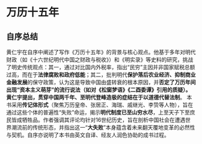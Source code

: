 # 万历十五年

## 自序总结

黄仁宇在自序中阐述了写作《万历十五年》的背景与核心观点。他基于多年对明代财政（如《十六世纪明代中国之财政与税收》）和《明实录》等史料的研究，挑战了明史传统观点：其一，通过对比国内外税率，指出“民穷”主因并非国家赋税总额过高，而在于**法律腐败和政府低能**；其二，批判明代**保护落后农业经济、抑制商业金融发展**的保守政策，认为这是导致中国由盛转衰的根本原因，并**否定了万历年间出现“资本主义萌芽”**的流行说法（如对《松窗梦语》《二酉委谭》引用的质疑）。黄仁宇提出，贯穿中国两千年、至明代登峰造极的症结在于**以道德代替法制**。
本书采用**传记体形式**（聚焦万历皇帝、张居正、海瑞、戚继光、李贽等人物），旨在通过这些个体的普遍性“失败”命运，揭示**明代制度已至山穷水尽**，上至天子下至庶民皆成牺牲品。作者强调其评论均针对16世纪历史，旨在剖析中国社会在遭遇世界潮流前的传统形态，并指出这一“**大失败**”本身蕴含着未来翻天覆地变革的必然性与契机。自序亦说明了本书由英文自译、经友人润色协助的成书过程。